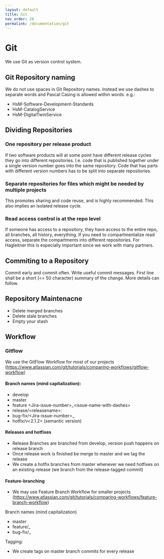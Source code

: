 ```yaml
---
layout: default
title: Git
nav_order: 20
permalink: /documentation/git
---
```


# Git
We use Git as version control system.

## Git Repository naming
We do not use spaces in Git Repository names. Instead we use dashes to separate words and Pascal Casing is allowed within words.
e.g.:
- HsM-Software-Development-Standards
- HsM-CatalogService
- HsM-DigitalTwinService

## Dividing Repositories

### One repository per release product
If two software products will at some point have different release cycles they go into different repositories. I.e. code that is published together under a single version number goes into the same repository. Code that has parts with different version numbers has to be split into separate repositories. 

### Separate repositories for files which might be needed by multiple projects
This promotes sharing and code reuse, and is highly recommended. This also implies an isolated release cycle.

### Read access control is at the repo level
If someone has access to a repository, they have access to the entire repo, all branches, all history, everything. If you need to compartmentalize read access, separate the compartments into different repositories. For Hagleitner this is especially important since we work with many partners.

## Commiting to a Repository
Commit early and commit often. Write useful commit messages. First line shall be a short (<= 50 character) summary of the change. More details can follow.

## Repository Maintenacne
* Delete merged branches
* Delete stale branches
* Empty your stash

## Workflow
### Gitflow
We use the GitFlow Workflow for most of our projects (https://www.atlassian.com/git/tutorials/comparing-workflows/gitflow-workflow)

#### Branch names (mind capitalization):
* develop
* master
* feature \<Jira-issue-number\>_\<issue-name-with-dashes\>
* release/\<releasename>: 
* bug-fix/\<Jira-issue-number>_<issue-name-with-dashes>
* hotfix/v\<2.1.2\> (semantic version)

#### Releases and hotfixes
* Release Branches are branched from develop, version push happens on release branch
* Once release work is finished be merge to master and we tag the release
* We create a hotfix branches from master whenever we need hotfixes on an existing release (we branch from the release-tagged commit)

#### Feature-branching
* We may use Feature Branch Workflow for smaller projects (https://www.atlassian.com/git/tutorials/comparing-workflows/feature-branch-workflow)
  
Branch names (mind capitalization)
* master
* feature/<Jira-issue-number>_<issue-name-with-dashes>
* bug-fix/<Jira-issue-number>_<issue-name-with-dashes>

Tagging:
* We create tags on master branch commits for every release